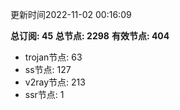 更新时间2022-11-02 00:16:09

**总订阅: 45**
**总节点: 2298**
**有效节点: 404**
- trojan节点: 63
- ss节点: 127
- v2ray节点: 213
- ssr节点: 1
